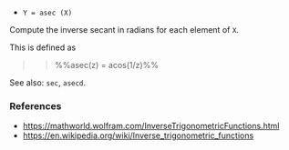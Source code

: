 * `Y = asec (X)`

Compute the inverse secant in radians for each element of `X`.

This is defined as

>> %%asec(z) = acos(1/z)%%

See also: `sec`, `asecd`.

### References

* https://mathworld.wolfram.com/InverseTrigonometricFunctions.html
* https://en.wikipedia.org/wiki/Inverse_trigonometric_functions
